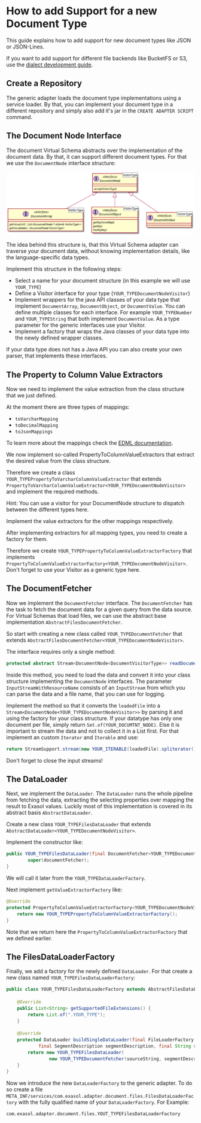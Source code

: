 # How to add Support for a new Document Type

This guide explains how to add support for new document types like JSON or JSON-Lines.

If you want to add support for different file backends like BucketFS or S3, use the [dialect development guide](dialect_development_guide.md).

## Create a Repository

The generic adapter loads the document type implementations using a service loader.
By that, you can implement your document type in a different repository and simply also add it's jar in the `CREATE ADAPTER SCRIPT` command.


## The Document Node Interface
The document Virtual Schema abstracts over the implementation of the document data.
By that, it can support different document types.
For that we use the `DocumentNode` interface structure:

![document node](documentnode.png)

The idea behind this structure is, that this Virtual Schema adapter can traverse your document data, without knowing 
implementation details, like the language-specific data types.

Implement this structure in the following steps:

* Select a name for your document structure (in this example we will use `YOUR_TYPE`)
* Define a Visitor interface for your type (`YOUR_TYPEDocumentNodeVisitor`)
* Implement wrappers for the java API classes of your data type that implement `DocumentArray`, `DocumentObject`, or `DocumentValue`.
  You can define multiple classes for each interface. For example `YOUR_TYPENumber` and `YOUR_TYPEString` that both implement `DocumentValue`.
  As a type parameter for the generic interfaces use your Visitor.
* Implement a factory that wraps the Java classes of your data type into the newly defined wrapper classes.

If your data type does not has a Java API you can also create your own parser, that implements these interfaces. 
  
 ## The Property to Column Value Extractors
 
 Now we need to implement the value extraction from the class structure that we just defined.
 
 At the moment there are three types of mappings:
 
 * `toVarcharMapping`
 * `toDecimalMapping`
 * `toJsonMappings`
 
 To learn more about the mappings check the [EDML documentation](https://github.com/exasol/virtual-schema-common-document/blob/master/doc/user_guide/edml_user_guide.md).  

We now implement so-called PropertyToColumnValueExtractors that extract the desired value from the class structure.

Therefore we create a class `YOUR_TYPEPropertyToVarcharColumnValueExtractor` that extends `PropertyToVarcharColumnValueExtractor<YOUR_TYPEDocumentNodeVisitor>` and implement the required methods.

Hint: You can use a visitor for your DocumentNode structure to dispatch between the different types here.

Implement the value extractors for the other mappings respectively.

After implementing extractors for all mapping types, you need to create a factory for them.

Therefore we create `YOUR_TYPEPropertyToColumnValueExtractorFactory` that implements `PropertyToColumnValueExtractorFactory<YOUR_TYPEDocumentNodeVisitor>`.
Don't forget to use your Visitor as a generic type here.

## The DocumentFetcher

Now we implement the `DocumentFetcher` interface.
The `DocumentFetcher` has the task to fetch the document data for a given query from the data source.
For Virtual Schemas that load files, we can use the abstract base implementation `AbstractFilesDocumentFetcher`.  

So start with creating a new class called `YOUR_TYPEDocumentFetcher` that extends `AbstractFilesDocumentFetcher<YOUR_TYPEDocumentNodeVisitor>`.

The interface requires only a single method:

```java
protected abstract Stream<DocumentNode<DocumentVisitorType>> readDocuments(InputStreamWithResourceName loadedFile);
```

Inside this method, you need to load the data and convert it into your class structure implementing the `DocumentNode` interfaces.
The parameter `InputStreamWithResourceName` consists of an `InputStream` from which you can parse the data and a file name, that you can use for logging. 

Implement the method so that it converts the `loadedFile` into a `Stream<DocumentNode<YOUR_TYPEDocumentNodeVisitor>>` by parsing it and using the factory for your class structure.
If your datatype has only one document per file, simply return `Set.of(YOUR_DOCUMTNT_NODE)`.
Else it is important to stream the data and not to collect it in a List first. 
For that implement an custom `Iterator` and `Iterable` and use:

```java
return StreamSupport.stream(new YOUR_ITERABLE(loadedFile).spliterator(), false);
```

Don't forget to close the input streams!

## The DataLoader

Next, we implement the `DataLoader`. The `DataLoader` runs the whole pipeline from fetching the data, 
extracting the selecting properties over mapping the result to Exasol values.
Luckily most of this implementation is covered in its abstract basis `AbstractDataLoader`.

Create a new class `YOUR_TYPEFilesDataLoader` that extends `AbstractDataLoader<YOUR_TYPEDocumentNodeVisitor>`.

Implement the constructor like:

```java
public YOUR_TYPEFilesDataLoader(final DocumentFetcher<YOUR_TYPEDocumentNodeVisitor> documentFetcher) {
        super(documentFetcher);
}
```

We will call it later from the `YOUR_TYPEDataLoaderFactory`.

Next implement `getValueExtractorFactory` like:

```java
@Override
protected PropertyToColumnValueExtractorFactory<YOUR_TYPEDocumentNodeVisitor> getValueExtractorFactory() {
    return new YOUR_TYPEPropertyToColumnValueExtractorFactory();
}
```
Note that we return here the `PropertyToColumnValueExtractorFactory` that we defined earlier.

## The FilesDataLoaderFactory

Finally, we add a factory for the newly defined `DataLoader`.
For that create a new class named `YOUR_TYPEFilesDataLoaderFactory`:

```java
public class YOUR_TYPEFilesDataLoaderFactory extends AbstractFilesDataLoaderFactory {
    
    @Override
    public List<String> getSupportedFileExtensions() {
        return List.of(".YOUR_TYPE");
    }

    @Override
    protected DataLoader buildSingleDataLoader(final FileLoaderFactory fileLoaderFactory,
            final SegmentDescription segmentDescription, final String sourceString) {
        return new YOUR_TYPEFilesDataLoader(
                new YOUR_TYPEDocumentFetcher(sourceString, segmentDescription, fileLoaderFactory));
    }
}
```

Now we introduce the new `DataLoaderFactory` to the generic adapter. 
To do so create a file `META_INF/services/com.exasol.adapter.document.files.FilesDataLoaderFactory` with the fully qualified name of your `DataLoaderFactory`. For Example:

```
com.exasol.adapter.document.files.YOUT_TYPEFilesDataLoaderFactory
``` 